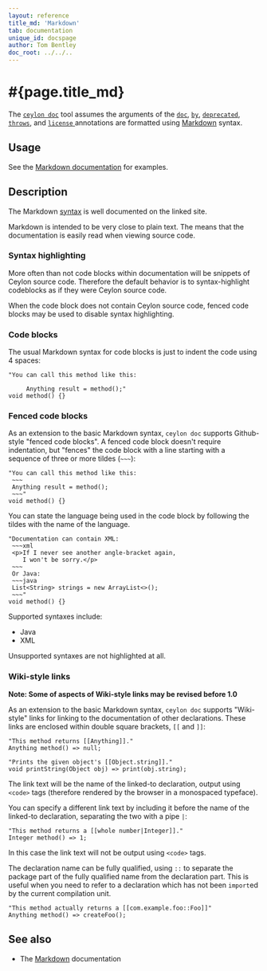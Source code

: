 ```yaml
---
layout: reference
title_md: 'Markdown'
tab: documentation
unique_id: docspage
author: Tom Bentley
doc_root: ../../..
---
```


# #{page.title_md}

The [`ceylon doc`](#{site.urls.ceylon_tool_current}/ceylon-doc.html) 
tool assumes the arguments of the 
[`doc`](../doc/), [`by`](../by/), [`deprecated`](../deprecated/), 
[`throws`](../throws/), and [`license` ](../license/)
annotations are formatted using 
[Markdown](http://daringfireball.net/projects/markdown/) syntax.

## Usage

See the [Markdown documentation](http://daringfireball.net/projects/markdown/) 
for examples.

## Description

The Markdown [syntax](http://daringfireball.net/projects/markdown/syntax) 
is well documented on the linked site. 

Markdown is intended to be very close to plain text. The means that the 
documentation is easily read when viewing source code.

### Syntax highlighting

More often than not code blocks within documentation will be snippets of 
Ceylon source code. Therefore the default behavior is to syntax-highlight 
codeblocks as if they were Ceylon source code.

When the code block does not contain Ceylon source code, fenced code blocks
may be used to disable syntax highlighting.

### Code blocks

The usual Markdown syntax for code blocks is just to indent the code using 
4 spaces:

<!-- try: -->
    "You can call this method like this:
     
         Anything result = method();"
    void method() {}


### Fenced code blocks

As an extension to the basic Markdown syntax, `ceylon doc` supports
Github-style "fenced code blocks". A fenced code block doesn't require 
indentation, but "fences" the code block with a line starting with 
a sequence of three or more tildes (`~~~`):

<!-- try: -->
    "You can call this method like this:
     ~~~
     Anything result = method();
     ~~~"
    void method() {}

You can state the language being used in the code block by following the 
tildes with the name of the language.

<!-- try: -->
    "Documentation can contain XML:
     ~~~xml
     <p>If I never see another angle-bracket again,
        I won't be sorry.</p>
     ~~~
     Or Java:
     ~~~java
     List<String> strings = new ArrayList<>();
     ~~~"
    void method() {}

Supported syntaxes include:

* Java
* XML

Unsupported syntaxes are not highlighted at all.

### Wiki-style links

**Note: Some of aspects of Wiki-style links may be revised before 1.0**

As an extension to the basic Markdown syntax, `ceylon doc` supports 
"Wiki-style" links for linking to the documentation of other declarations. 
These links are enclosed within double square brackets,
`[[` and `]]`:

<!-- try: -->
    "This method returns [[Anything]]."
    Anything method() => null;
    
    "Prints the given object's [[Object.string]]."
    void printString(Object obj) => print(obj.string);

The link text will be the name of the linked-to declaration, output
using `<code>` tags (therefore rendered by the browser in a 
monospaced typeface).

You can specify a different link text by including it before the name of 
the linked-to declaration, separating the two with a pipe `|`:

<!-- try: -->
    "This method returns a [[whole number|Integer]]."
    Integer method() => 1;

In this case the link text will not be output using `<code>` tags.

The declaration name can be fully qualified, using `::` to separate the package 
part of the fully qualified name from the declaration part. This is useful when 
you need to refer to a declaration which has not been `import`ed by the current
compilation unit. 

<!-- try: -->
    "This method actually returns a [[com.example.foo::Foo]]"
    Anything method() => createFoo();

## See also

* The [Markdown](http://daringfireball.net/projects/markdown/) documentation


